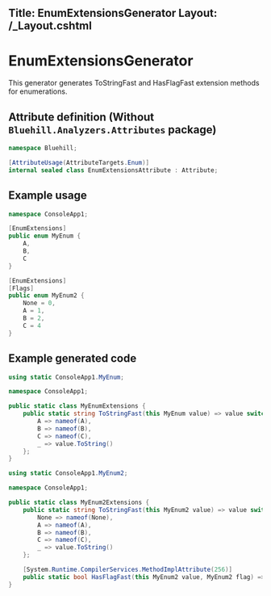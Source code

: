 Title: EnumExtensionsGenerator
Layout: /_Layout.cshtml
---
<h1>EnumExtensionsGenerator</h1>

<p>This generator generates ToStringFast and HasFlagFast extension methods for enumerations.</p>

<h2>Attribute definition (Without <code>Bluehill.Analyzers.Attributes</code> package)</h2>

```csharp
namespace Bluehill;

[AttributeUsage(AttributeTargets.Enum)]
internal sealed class EnumExtensionsAttribute : Attribute;
```

<h2>Example usage</h2>

```csharp
namespace ConsoleApp1;

[EnumExtensions]
public enum MyEnum {
    A,
    B,
    C
}

[EnumExtensions]
[Flags]
public enum MyEnum2 {
    None = 0,
    A = 1,
    B = 2,
    C = 4
}
```

<h2>Example generated code</h2>

```csharp
using static ConsoleApp1.MyEnum;

namespace ConsoleApp1;

public static class MyEnumExtensions {
    public static string ToStringFast(this MyEnum value) => value switch {
        A => nameof(A),
        B => nameof(B),
        C => nameof(C),
        _ => value.ToString()
    };
}
```

```csharp
using static ConsoleApp1.MyEnum2;

namespace ConsoleApp1;

public static class MyEnum2Extensions {
    public static string ToStringFast(this MyEnum2 value) => value switch {
        None => nameof(None),
        A => nameof(A),
        B => nameof(B),
        C => nameof(C),
        _ => value.ToString()
    };

    [System.Runtime.CompilerServices.MethodImplAttribute(256)]
    public static bool HasFlagFast(this MyEnum2 value, MyEnum2 flag) => (value & flag) == flag;
}
```
